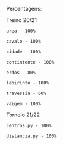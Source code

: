 Percentagens:

Treino 20/21

    area - 100%
    
    cavalo - 100%
    
    cidade - 100%

    contintente - 100%

    erdos - 80%

    labirinto - 100%
    
    travessia - 60%

    vaigem - 100%
    
    
Torneio 21/22
    
    centros.py - 100%
    
    distancia.py - 100%
